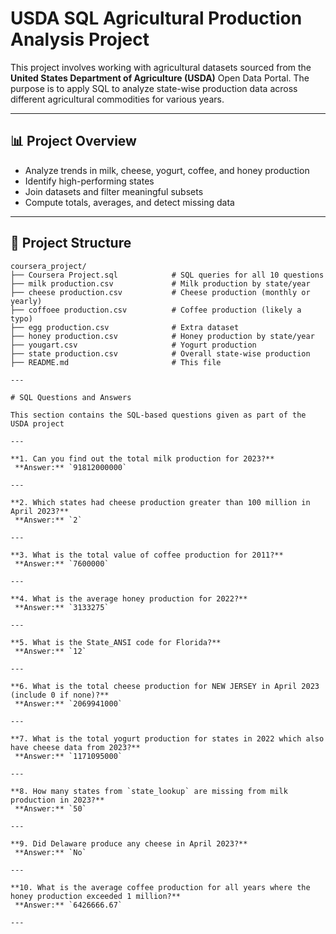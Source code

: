 # USDA SQL Agricultural Production Analysis Project

This project involves working with agricultural datasets sourced from the **United States Department of Agriculture (USDA)** Open Data Portal.
The purpose is to apply SQL to analyze state-wise production data across different agricultural commodities for various years.

---

## 📊 Project Overview

- Analyze trends in milk, cheese, yogurt, coffee, and honey production
- Identify high-performing states
- Join datasets and filter meaningful subsets
- Compute totals, averages, and detect missing data

---

## 📁 Project Structure

```text
coursera_project/
├── Coursera Project.sql            # SQL queries for all 10 questions
├── milk production.csv             # Milk production by state/year
├── cheese production.csv           # Cheese production (monthly or yearly)
├── coffoee production.csv          # Coffee production (likely a typo)
├── egg production.csv              # Extra dataset
├── honey production.csv            # Honey production by state/year
├── yougart.csv                     # Yogurt production 
├── state production.csv            # Overall state-wise production
├── README.md                       # This file

---

# SQL Questions and Answers

This section contains the SQL-based questions given as part of the USDA project

---

**1. Can you find out the total milk production for 2023?**  
 **Answer:** `91812000000`

---

**2. Which states had cheese production greater than 100 million in April 2023?**  
 **Answer:** `2`

---

**3. What is the total value of coffee production for 2011?**  
 **Answer:** `7600000`

---

**4. What is the average honey production for 2022?**  
 **Answer:** `3133275`

---

**5. What is the State_ANSI code for Florida?**  
 **Answer:** `12`

---

**6. What is the total cheese production for NEW JERSEY in April 2023 (include 0 if none)?**  
 **Answer:** `2069941000`

---

**7. What is the total yogurt production for states in 2022 which also have cheese data from 2023?**  
 **Answer:** `1171095000`

---

**8. How many states from `state_lookup` are missing from milk production in 2023?**  
 **Answer:** `50`

---

**9. Did Delaware produce any cheese in April 2023?**  
 **Answer:** `No`

---

**10. What is the average coffee production for all years where the honey production exceeded 1 million?**  
 **Answer:** `6426666.67`

---
